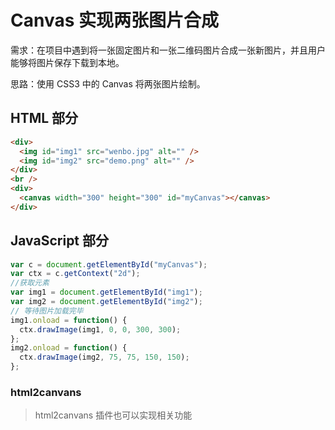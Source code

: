 # Canvas 实现两张图片合成

需求：在项目中遇到将一张固定图片和一张二维码图片合成一张新图片，并且用户能够将图片保存下载到本地。

思路：使用 CSS3 中的 Canvas 将两张图片绘制。

## HTML 部分

```html
<div>
  <img id="img1" src="wenbo.jpg" alt="" />
  <img id="img2" src="demo.png" alt="" />
</div>
<br />
<div>
  <canvas width="300" height="300" id="myCanvas"></canvas>
</div>
```

## JavaScript 部分

```js
var c = document.getElementById("myCanvas");
var ctx = c.getContext("2d");
//获取元素
var img1 = document.getElementById("img1");
var img2 = document.getElementById("img2");
// 等待图片加载完毕
img1.onload = function() {
  ctx.drawImage(img1, 0, 0, 300, 300);
};
img2.onload = function() {
  ctx.drawImage(img2, 75, 75, 150, 150);
};
```

### html2canvans

> html2canvans 插件也可以实现相关功能
